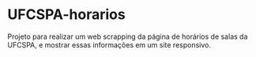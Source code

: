 # UFCSPA-horarios
Projeto para realizar um web scrapping da página de horários de salas da UFCSPA, e mostrar essas informações em um site responsivo.
